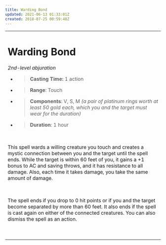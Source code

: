 ```yaml
---
title: Warding Bond
updated: 2021-06-13 01:33:01Z
created: 2018-07-25 00:59:48Z
---
```


<table><tbody><tr class="odd"><td><h1 id="warding-bond"><strong>Warding Bond</strong></h1><p><em>2nd-level abjuration</em></p><ul><li><blockquote><p><strong>Casting Time:</strong> 1 action</p></blockquote></li><li><blockquote><p><strong>Range</strong>: Touch</p></blockquote></li><li><blockquote><p><strong>Components</strong>: V, S, M <em>(a pair of platinum rings worth at least 50 gold each, which you and the target must wear for the duration)</em></p></blockquote></li><li><blockquote><p><strong>Duration</strong>: 1 hour</p></blockquote></li></ul><p> </p><p>This spell wards a willing creature you touch and creates a mystic connection between you and the target until the spell ends. While the target is within 60 feet of you, it gains a +1 bonus to AC and saving throws, and it has resistance to all damage. Also, each time it takes damage, you take the same amount of damage.</p><p> </p><p>The spell ends if you drop to 0 hit points or if you and the target become separated by more than 60 feet. It also ends if the spell is cast again on either of the connected creatures. You can also dismiss the spell as an action.</p><p> </p></td></tr></tbody></table>